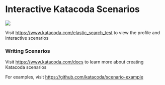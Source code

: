 # Interactive Katacoda Scenarios

[![](http://shields.katacoda.com/katacoda/elastic_search_test/count.svg)](https://www.katacoda.com/elastic_search_test "Get your profile on Katacoda.com")

Visit https://www.katacoda.com/elastic_search_test to view the profile and interactive scenarios

### Writing Scenarios
Visit https://www.katacoda.com/docs to learn more about creating Katacoda scenarios

For examples, visit https://github.com/katacoda/scenario-example
